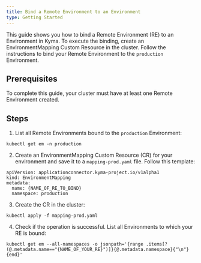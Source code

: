 ```yaml
---
title: Bind a Remote Environment to an Environment
type: Getting Started
---
```


This guide shows you how to bind a Remote Environment (RE) to an Environment in Kyma. To execute the binding, create an EnvironmentMapping Custom Resource in the cluster. Follow the instructions to bind your Remote Environment to the `production` Environment.

## Prerequisites

To complete this guide, your cluster must have at least one Remote Environment created.

## Steps

1. List all Remote Environments bound to the `production` Environment:
  ```
  kubectl get em -n production
  ```

2. Create an EnvironmentMapping Custom Resource (CR) for your environment and save it to a `mapping-prod.yaml` file. Follow this template:
  ```
  apiVersion: applicationconnector.kyma-project.io/v1alpha1
  kind: EnvironmentMapping
  metadata:
    name: {NAME_OF_RE_TO_BIND}
    namespace: production
  ```

3. Create the CR in the cluster:  
  ```
  kubectl apply -f mapping-prod.yaml
  ```

4. Check if the operation is successful. List all Environments to which your RE is bound:
  ```
  kubectl get em --all-namespaces -o jsonpath='{range .items[?(@.metadata.name=="{NAME_OF_YOUR_RE}")]}{@.metadata.namespace}{"\n"}{end}'
  ```
